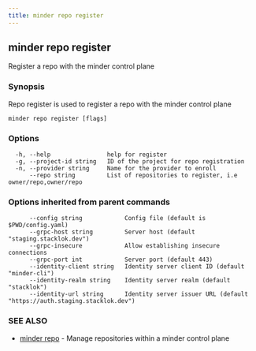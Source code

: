 ```yaml
---
title: minder repo register
---
```

## minder repo register

Register a repo with the minder control plane

### Synopsis

Repo register is used to register a repo with the minder control plane

```
minder repo register [flags]
```

### Options

```
  -h, --help                help for register
  -g, --project-id string   ID of the project for repo registration
  -n, --provider string     Name for the provider to enroll
      --repo string         List of repositories to register, i.e owner/repo,owner/repo
```

### Options inherited from parent commands

```
      --config string            Config file (default is $PWD/config.yaml)
      --grpc-host string         Server host (default "staging.stacklok.dev")
      --grpc-insecure            Allow establishing insecure connections
      --grpc-port int            Server port (default 443)
      --identity-client string   Identity server client ID (default "minder-cli")
      --identity-realm string    Identity server realm (default "stacklok")
      --identity-url string      Identity server issuer URL (default "https://auth.staging.stacklok.dev")
```

### SEE ALSO

* [minder repo](minder_repo.md)	 - Manage repositories within a minder control plane

